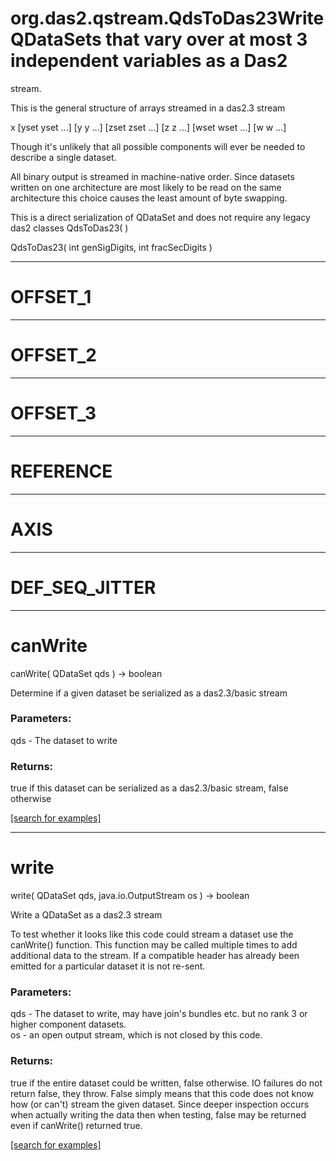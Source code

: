 # org.das2.qstream.QdsToDas23Write QDataSets that vary over at most 3 independent variables as a Das2 
 stream.
 
 This is the general structure of arrays streamed in a das2.3 stream
 
 x [yset yset ...] [y y ...] [zset zset ...] [z z ...] [wset wset ...] [w w ...]
 
 Though it's unlikely that all possible components will ever be needed to
 describe a single dataset.
 
 All binary output is streamed in machine-native order.  Since datasets written
 on one architecture are most likely to be read on the same architecture this
 choice causes the least amount of byte swapping.  
 
 This is a direct serialization of QDataSet and does not require any legacy
 das2 classes
QdsToDas23( )


QdsToDas23( int genSigDigits, int fracSecDigits )


***
<a name="OFFSET_1"></a>
# OFFSET_1



***
<a name="OFFSET_2"></a>
# OFFSET_2



***
<a name="OFFSET_3"></a>
# OFFSET_3



***
<a name="REFERENCE"></a>
# REFERENCE



***
<a name="AXIS"></a>
# AXIS



***
<a name="DEF_SEQ_JITTER"></a>
# DEF_SEQ_JITTER



***
<a name="canWrite"></a>
# canWrite
canWrite( QDataSet qds ) &rarr; boolean

Determine if a given dataset be serialized as a das2.3/basic stream

### Parameters:
qds - The dataset to write

### Returns:
true if this dataset can be serialized as a das2.3/basic stream,
         false otherwise

<a href="https://github.com/autoplot/dev/search?q=canWrite&unscoped_q=canWrite">[search for examples]</a>

***
<a name="write"></a>
# write
write( QDataSet qds, java.io.OutputStream os ) &rarr; boolean

Write a QDataSet as a das2.3 stream
 
 To test whether it looks like this code could stream a dataset use the
 canWrite() function.  This function may be called multiple times to add
 additional data to the stream.  If a compatible header has already been
 emitted for a particular dataset it is not re-sent.

### Parameters:
qds - The dataset to write, may have join's bundles etc. but no
        rank 3 or higher component datasets.
<br>os - an open output stream, which is not closed by this code.

### Returns:
true if the entire dataset could be written, false otherwise.
         IO failures do not return false, they throw.  False simply 
         means that this code does not know how (or can't) stream the 
         given dataset.  Since deeper inspection occurs when actually
         writing the data then when testing, false may be returned even
         if canWrite() returned true.

<a href="https://github.com/autoplot/dev/search?q=write&unscoped_q=write">[search for examples]</a>

